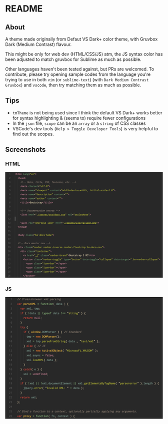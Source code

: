 # README
## About
A theme made originally from Defaut VS Dark+ color theme, with Gruvbox Dark (Medium Contrast) flavour.

This might be only for web dev (HTML/CSS/JS) atm, the JS syntax color has been adjusted to match gruvbox for Sublime as much as possible.

Other languages haven't been tested against, but PRs are welcomed.
To contribute, please try opening sample codes from the language you're trying to use in both `vim` (or `sublime-text`) (with `Dark Medium Contrast Gruvbox`) and `vscode`, then try matching them as much as possible.

## Tips
 - `tmTheme` is not being used since I think the default VS Dark+ works better for syntax highlighting & (seems to) require fewer configurations
 - In the `json` file, `scope` can be an `array` or a `string` of CSS classes
 - VSCode's dev tools (`Help > Toggle Developer Tools`) is very helpful to find out the scopes.

## Screenshots
### HTML

![html](images/html.png)

### JS
![js](images/js.png)